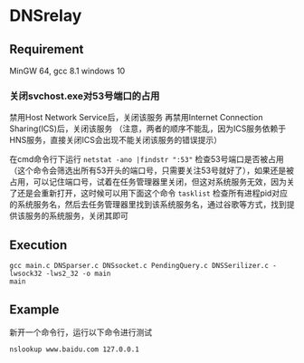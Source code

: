 # DNSrelay

## Requirement
MinGW 64, gcc 8.1
windows 10
### 关闭svchost.exe对53号端口的占用
禁用Host Network Service后，关闭该服务
再禁用Internet Connection Sharing(ICS)后，关闭该服务
（注意，两者的顺序不能乱，因为ICS服务依赖于HNS服务，直接关闭ICS会出现不能关闭该服务的错误提示）

在cmd命令行下运行
```netstat -ano |findstr ":53"```
检查53号端口是否被占用（这个命令会筛选出所有53开头的端口号，只需要关注53号就好了），如果还是被占用，可以记住端口号，试着在任务管理器里关闭，但这对系统服务无效，因为关了还是会重新打开，这时候可以用下面这个命令
```tasklist```
检查所有进程pid对应的系统服务名，然后去任务管理器里找到该系统服务名，通过谷歌等方式，找到提供该服务的系统服务，关闭其即可


## Execution
```
gcc main.c DNSparser.c DNSsocket.c PendingQuery.c DNSSerilizer.c -lwsock32 -lws2_32 -o main
main
```

## Example
新开一个命令行，运行以下命令进行测试
```
nslookup www.baidu.com 127.0.0.1
```